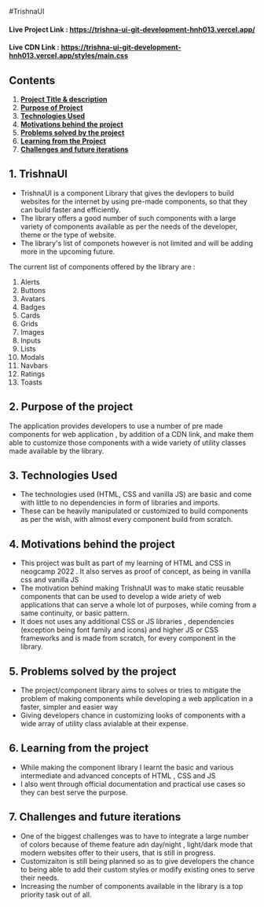 #TrishnaUI

#### Live Project Link : https://trishna-ui-git-development-hnh013.vercel.app/
#### Live CDN Link : https://trishna-ui-git-development-hnh013.vercel.app/styles/main.css

## Contents

1. **[Project Title & description](#trishnaUI)**
2. **[Purpose of Project](#purpose-of-the-project)**
3. **[Technologies Used](#technologies-used)**
4. **[Motivations behind the project](#motivations-behind-the-project)**
5. **[Problems solved by the project](#problems-solved-by-the-project)**
6. **[Learning from the Project](#learning-from-the-project)** 
7. **[Challenges and future iterations](#challenges-and-future-iterations)**

## 1. TrishnaUI<a name="trishnaUI"></a>
* TrishnaUI is a component Library that gives the devlopers to build websites for the internet by using pre-made components, so that they can build faster and efficiently. 
* The library offers a good number of such components with a large variety of components available as per the needs of the developer, theme or the type of website. 
* The library's list of componets however is not limited and will be adding more in the upcoming future. 

The current list of components offered by the library are :
  
1. Alerts
2. Buttons
3. Avatars
4. Badges
5. Cards 
6. Grids
7. Images
8. Inputs
9. Lists
10. Modals
11. Navbars
12. Ratings
13. Toasts

## 2. Purpose of the project<a name="purpose-of-the-project"></a>

The application provides developers to use a number of pre made components for web application , by addition of a CDN link, and make them able to customize those
components with a wide variety of utility classes made available by the library.

## 3. Technologies Used<a name="technologies-used"></a>
* The technologies used (HTML, CSS and vanilla JS) are basic and come with little to no dependencies in form of libraries and imports.
* These can be heavily manipulated or customized to build components as per the wish, with almost every component build from scratch. 

## 4. Motivations behind the project<a name="motivations-behind-the-project"></a>

* This project was built as part of my learning of HTML and CSS in neogcamp 2022 . It also serves as proof of concept, as being in vanilla css and vanilla JS
* The motivation behind making TrishnaUI was to make static reusable components that can be used to develop a wide ariety of web applications that can serve a whole lot of purposes, while coming from a same continuity, or basic pattern.  
* It does not uses any additional CSS or JS libraries , dependencies (exception being font family and icons) and higher JS or CSS frameworks  and is made from scratch, for every component in the library.

## 5. Problems solved by the project<a name="problems-solved-by-the-project"></a>

* The project/component library aims to solves or tries to mitigate the problem of making components while developing a web application in a faster, simpler and easier way
* Giving developers chance in customizing looks of components with a wide array of utility class avialable at their expense.

## 6. Learning from the project<a name="learning-from-the-project"></a>

* While making the component library I learnt the basic and various intermediate and advanced concepts of HTML , CSS and JS 
* I also went through official documentation and practical use cases so they can best serve the purpose.

## 7. Challenges and future iterations<a name="challenges-and-future-iterations"></a>

* One of the biggest challenges was to have to integrate a large number of colors because of theme feature adn day/night , light/dark mode that modern websites offer to their users, that is still in progress.
* Customizaiton is still being planned so as to give developers the chance to being able to add their custom styles or modify existing ones to serve their needs.
* Increasing the number of components available in the library is a top priority task out of all.